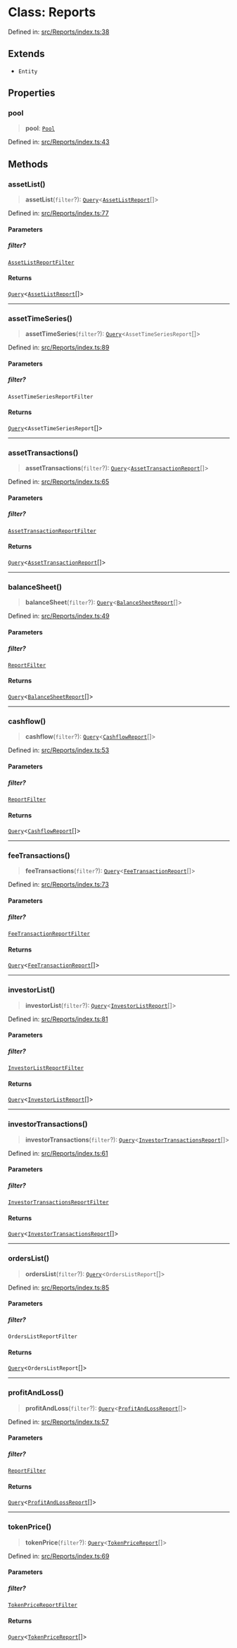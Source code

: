 # Class: Reports

Defined in: [src/Reports/index.ts:38](https://github.com/centrifuge/centrifuge-sdk/blob/35076f925246b8dbb28e12a5beeb6327f126023f/src/Reports/index.ts#L38)

## Extends

- `Entity`

## Properties

### pool

> **pool**: [`Pool`](Pool.md)

Defined in: [src/Reports/index.ts:43](https://github.com/centrifuge/centrifuge-sdk/blob/35076f925246b8dbb28e12a5beeb6327f126023f/src/Reports/index.ts#L43)

## Methods

### assetList()

> **assetList**(`filter`?): [`Query`](../type-aliases/Query.md)\<[`AssetListReport`](../type-aliases/AssetListReport.md)[]\>

Defined in: [src/Reports/index.ts:77](https://github.com/centrifuge/centrifuge-sdk/blob/35076f925246b8dbb28e12a5beeb6327f126023f/src/Reports/index.ts#L77)

#### Parameters

##### filter?

[`AssetListReportFilter`](../type-aliases/AssetListReportFilter.md)

#### Returns

[`Query`](../type-aliases/Query.md)\<[`AssetListReport`](../type-aliases/AssetListReport.md)[]\>

---

### assetTimeSeries()

> **assetTimeSeries**(`filter`?): [`Query`](../type-aliases/Query.md)\<`AssetTimeSeriesReport`[]\>

Defined in: [src/Reports/index.ts:89](https://github.com/centrifuge/centrifuge-sdk/blob/35076f925246b8dbb28e12a5beeb6327f126023f/src/Reports/index.ts#L89)

#### Parameters

##### filter?

`AssetTimeSeriesReportFilter`

#### Returns

[`Query`](../type-aliases/Query.md)\<`AssetTimeSeriesReport`[]\>

---

### assetTransactions()

> **assetTransactions**(`filter`?): [`Query`](../type-aliases/Query.md)\<[`AssetTransactionReport`](../type-aliases/AssetTransactionReport.md)[]\>

Defined in: [src/Reports/index.ts:65](https://github.com/centrifuge/centrifuge-sdk/blob/35076f925246b8dbb28e12a5beeb6327f126023f/src/Reports/index.ts#L65)

#### Parameters

##### filter?

[`AssetTransactionReportFilter`](../type-aliases/AssetTransactionReportFilter.md)

#### Returns

[`Query`](../type-aliases/Query.md)\<[`AssetTransactionReport`](../type-aliases/AssetTransactionReport.md)[]\>

---

### balanceSheet()

> **balanceSheet**(`filter`?): [`Query`](../type-aliases/Query.md)\<[`BalanceSheetReport`](../type-aliases/BalanceSheetReport.md)[]\>

Defined in: [src/Reports/index.ts:49](https://github.com/centrifuge/centrifuge-sdk/blob/35076f925246b8dbb28e12a5beeb6327f126023f/src/Reports/index.ts#L49)

#### Parameters

##### filter?

[`ReportFilter`](../type-aliases/ReportFilter.md)

#### Returns

[`Query`](../type-aliases/Query.md)\<[`BalanceSheetReport`](../type-aliases/BalanceSheetReport.md)[]\>

---

### cashflow()

> **cashflow**(`filter`?): [`Query`](../type-aliases/Query.md)\<[`CashflowReport`](../type-aliases/CashflowReport.md)[]\>

Defined in: [src/Reports/index.ts:53](https://github.com/centrifuge/centrifuge-sdk/blob/35076f925246b8dbb28e12a5beeb6327f126023f/src/Reports/index.ts#L53)

#### Parameters

##### filter?

[`ReportFilter`](../type-aliases/ReportFilter.md)

#### Returns

[`Query`](../type-aliases/Query.md)\<[`CashflowReport`](../type-aliases/CashflowReport.md)[]\>

---

### feeTransactions()

> **feeTransactions**(`filter`?): [`Query`](../type-aliases/Query.md)\<[`FeeTransactionReport`](../type-aliases/FeeTransactionReport.md)[]\>

Defined in: [src/Reports/index.ts:73](https://github.com/centrifuge/centrifuge-sdk/blob/35076f925246b8dbb28e12a5beeb6327f126023f/src/Reports/index.ts#L73)

#### Parameters

##### filter?

[`FeeTransactionReportFilter`](../type-aliases/FeeTransactionReportFilter.md)

#### Returns

[`Query`](../type-aliases/Query.md)\<[`FeeTransactionReport`](../type-aliases/FeeTransactionReport.md)[]\>

---

### investorList()

> **investorList**(`filter`?): [`Query`](../type-aliases/Query.md)\<[`InvestorListReport`](../type-aliases/InvestorListReport.md)[]\>

Defined in: [src/Reports/index.ts:81](https://github.com/centrifuge/centrifuge-sdk/blob/35076f925246b8dbb28e12a5beeb6327f126023f/src/Reports/index.ts#L81)

#### Parameters

##### filter?

[`InvestorListReportFilter`](../type-aliases/InvestorListReportFilter.md)

#### Returns

[`Query`](../type-aliases/Query.md)\<[`InvestorListReport`](../type-aliases/InvestorListReport.md)[]\>

---

### investorTransactions()

> **investorTransactions**(`filter`?): [`Query`](../type-aliases/Query.md)\<[`InvestorTransactionsReport`](../type-aliases/InvestorTransactionsReport.md)[]\>

Defined in: [src/Reports/index.ts:61](https://github.com/centrifuge/centrifuge-sdk/blob/35076f925246b8dbb28e12a5beeb6327f126023f/src/Reports/index.ts#L61)

#### Parameters

##### filter?

[`InvestorTransactionsReportFilter`](../type-aliases/InvestorTransactionsReportFilter.md)

#### Returns

[`Query`](../type-aliases/Query.md)\<[`InvestorTransactionsReport`](../type-aliases/InvestorTransactionsReport.md)[]\>

---

### ordersList()

> **ordersList**(`filter`?): [`Query`](../type-aliases/Query.md)\<`OrdersListReport`[]\>

Defined in: [src/Reports/index.ts:85](https://github.com/centrifuge/centrifuge-sdk/blob/35076f925246b8dbb28e12a5beeb6327f126023f/src/Reports/index.ts#L85)

#### Parameters

##### filter?

`OrdersListReportFilter`

#### Returns

[`Query`](../type-aliases/Query.md)\<`OrdersListReport`[]\>

---

### profitAndLoss()

> **profitAndLoss**(`filter`?): [`Query`](../type-aliases/Query.md)\<[`ProfitAndLossReport`](../type-aliases/ProfitAndLossReport.md)[]\>

Defined in: [src/Reports/index.ts:57](https://github.com/centrifuge/centrifuge-sdk/blob/35076f925246b8dbb28e12a5beeb6327f126023f/src/Reports/index.ts#L57)

#### Parameters

##### filter?

[`ReportFilter`](../type-aliases/ReportFilter.md)

#### Returns

[`Query`](../type-aliases/Query.md)\<[`ProfitAndLossReport`](../type-aliases/ProfitAndLossReport.md)[]\>

---

### tokenPrice()

> **tokenPrice**(`filter`?): [`Query`](../type-aliases/Query.md)\<[`TokenPriceReport`](../type-aliases/TokenPriceReport.md)[]\>

Defined in: [src/Reports/index.ts:69](https://github.com/centrifuge/centrifuge-sdk/blob/35076f925246b8dbb28e12a5beeb6327f126023f/src/Reports/index.ts#L69)

#### Parameters

##### filter?

[`TokenPriceReportFilter`](../type-aliases/TokenPriceReportFilter.md)

#### Returns

[`Query`](../type-aliases/Query.md)\<[`TokenPriceReport`](../type-aliases/TokenPriceReport.md)[]\>
